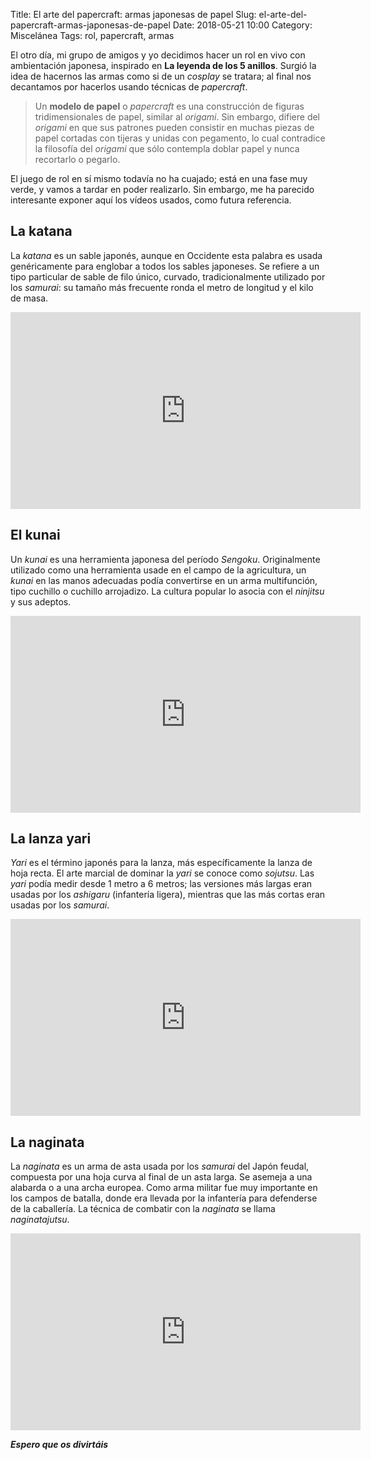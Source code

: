 Title: El arte del papercraft: armas japonesas de papel
Slug: el-arte-del-papercraft-armas-japonesas-de-papel
Date: 2018-05-21 10:00
Category: Miscelánea
Tags: rol, papercraft, armas



El otro día, mi grupo de amigos y yo decidimos hacer un rol en vivo con ambientación japonesa, inspirado en **La leyenda de los 5 anillos**. Surgió la idea de hacernos las armas como si de un *cosplay* se tratara; al final nos decantamos por hacerlos usando técnicas de *papercraft*.

> Un **modelo de papel** o *papercraft* es una construcción de figuras tridimensionales de papel, similar al *origami*. Sin embargo, difiere del *origami* en que sus patrones pueden consistir en muchas piezas de papel cortadas con tijeras y unidas con pegamento, lo cual contradice la filosofía del *origami* que sólo contempla doblar papel y nunca recortarlo o pegarlo.

El juego de rol en sí mismo todavía no ha cuajado; está en una fase muy verde, y vamos a tardar en poder realizarlo. Sin embargo, me ha parecido interesante exponer aquí los vídeos usados, como futura referencia.

## La katana

La *katana* es un sable japonés, aunque en Occidente esta palabra es usada genéricamente para englobar a todos los sables japoneses. Se refiere a un tipo particular de sable de filo único, curvado, tradicionalmente utilizado por los *samurai*: su tamaño más frecuente ronda el metro de longitud y el kilo de masa.

<iframe width="560" height="315" src="https://www.youtube.com/embed/4pzh4yol6Aw" frameborder="0" allow="autoplay; encrypted-media" allowfullscreen></iframe>

## El kunai

Un *kunai* es una herramienta japonesa del período *Sengoku*. Originalmente utilizado como una herramienta usade en el campo de la agricultura, un *kunai* en las manos adecuadas podía convertirse en un arma multifunción, tipo cuchillo o cuchillo arrojadizo. La cultura popular lo asocia con el *ninjitsu* y sus adeptos.

<iframe width="560" height="315" src="https://www.youtube.com/embed/mO_YdRkGBas" frameborder="0" allow="autoplay; encrypted-media" allowfullscreen></iframe>

## La lanza yari

*Yari* es el término japonés para la lanza, más específicamente la lanza de hoja recta. El arte marcial de dominar la *yari* se conoce como *sojutsu*. Las *yari* podía medir desde 1 metro a 6 metros; las versiones más largas eran usadas por los *ashigaru* (infantería ligera), mientras que las más cortas eran usadas por los *samurai*.

<iframe width="560" height="315" src="https://www.youtube.com/embed/E75fQ4kMgYU" frameborder="0" allow="autoplay; encrypted-media" allowfullscreen></iframe>

## La naginata

La *naginata* es un arma de asta usada por los *samurai* del Japón feudal, compuesta por una hoja curva al final de un asta larga. Se asemeja a una alabarda o a una archa europea. Como arma militar fue muy importante en los campos de batalla, donde era llevada por la infantería para defenderse de la caballería. La técnica de combatir con la *naginata* se llama *naginatajutsu*.

<iframe width="560" height="315" src="https://www.youtube.com/embed/aktnrxm2f28" frameborder="0" allow="autoplay; encrypted-media" allowfullscreen></iframe>

***Espero que os divirtáis***
